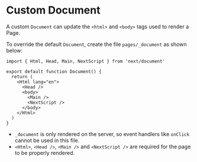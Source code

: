 # Custom Document

A custom `Document` can update the `<html>` and `<body>` tags used to render a Page.

To override the default `Document`, create the file `pages/_document` as shown below:

```tsx filename="pages/_document.tsx" switcher
import { Html, Head, Main, NextScript } from 'next/document'

export default function Document() {
  return (
    <Html lang="en">
      <Head />
      <body>
        <Main />
        <NextScript />
      </body>
    </Html>
  )
}
```

- `_document` is only rendered on the server, so event handlers like `onClick` cannot be used in this file.
- `<Html>`, `<Head />`, `<Main />` and `<NextScript />` are required for the page to be properly rendered.